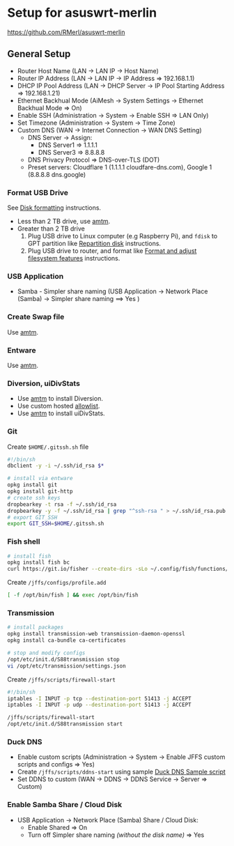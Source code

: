 # Setup for asuswrt-merlin
https://github.com/RMerl/asuswrt-merlin

## General Setup
* Router Host Name (LAN -> LAN IP -> Host Name)
* Router IP Address (LAN -> LAN IP -> IP Address => 192.168.1.1)
* DHCP IP Pool Address (LAN -> DHCP Server -> IP Pool Starting Address => 192.168.1.21)
* Ethernet Backhual Mode (AiMesh -> System Settings -> Ethernet Backhual Mode => On)
* Enable SSH (Administration -> System -> Enable SSH => LAN Only)
* Set Timezone (Administration -> System -> Time Zone)
* Custom DNS (WAN -> Internet Connection -> WAN DNS Setting)
  * DNS Server -> Assign:
    * DNS Server1 => 1.1.1.1
    * DNS Server3 => 8.8.8.8
  * DNS Privacy Protocol => DNS-over-TLS (DOT)
  * Preset servers: Cloudflare 1 (1.1.1.1 cloudfare-dns.com), Google 1 (8.8.8.8 dns.google)

### Format USB Drive

See [Disk formatting](https://github.com/RMerl/asuswrt-merlin.ng/wiki/Disk-formatting) instructions.

* Less than 2 TB drive, use [amtm](https://diversion.ch/amtm.html).
* Greater than 2 TB drive
  1. Plug USB drive to Linux computer (e.g Raspberry Pi), and `fdisk` to GPT partition like [Repartition disk](https://github.com/RMerl/asuswrt-merlin.ng/wiki/Disk-formatting#7-repartition-disk) instructions.
  2. Plug USB drive to router, and format like [Format and adjust filesystem features](https://github.com/RMerl/asuswrt-merlin.ng/wiki/Disk-formatting#8-format-and-adjust-filesystem-features) instructions.

### USB Application

* Samba - Simpler share naming (USB Application -> Network Place (Samba) -> Simpler share naming ==> Yes )

### Create Swap file

Use [amtm](https://diversion.ch/amtm.html).

### Entware

Use [amtm](https://diversion.ch/amtm.html).

### Diversion, uiDivStats

* Use [amtm](https://diversion.ch/amtm.html) to install Diversion.
* Use custom hosted [allowlist](https://raw.githubusercontent.com/johnkchiu/allowlist/master/domains/_full-list.txt).
* Use [amtm](https://diversion.ch/amtm.html) to install uiDivStats.

### Git
Create `$HOME/.gitssh.sh` file
```bash
#!/bin/sh
dbclient -y -i ~/.ssh/id_rsa $*
```

```bash
# install via entware
opkg install git
opkg install git-http
# create ssh keys
dropbearkey -t rsa -f ~/.ssh/id_rsa
dropbearkey -y -f ~/.ssh/id_rsa | grep "^ssh-rsa " > ~/.ssh/id_rsa.pub
# export GIT_SSH
export GIT_SSH=$HOME/.gitssh.sh
```

### Fish shell
```bash
# install fish
opkg install fish bc
curl https://git.io/fisher --create-dirs -sLo ~/.config/fish/functions/fisher.fish
```

Create `/jffs/configs/profile.add`
```bash
[ -f /opt/bin/fish ] && exec /opt/bin/fish
```

### Transmission
```bash
# install packages
opkg install transmission-web transmission-daemon-openssl
opkg install ca-bundle ca-certificates

# stop and modify configs
/opt/etc/init.d/S88transmission stop
vi /opt/etc/transmission/settings.json
```

Create `/jffs/scripts/firewall-start`
```bash
#!/bin/sh
iptables -I INPUT -p tcp --destination-port 51413 -j ACCEPT
iptables -I INPUT -p udp --destination-port 51413 -j ACCEPT
```

```bash
/jffs/scripts/firewall-start
/opt/etc/init.d/S88transmission start
```

### Duck DNS
* Enable custom scripts (Administration -> System -> Enable JFFS custom scripts and configs	=> Yes)
* Create `/jffs/scripts/ddns-start` using sample [Duck DNS Sample script](https://github.com/RMerl/asuswrt-merlin.ng/wiki/DDNS-Sample-Scripts#duck-dns)
* Set DDNS to custom (WAN -> DDNS -> DDNS Service -> Server => Custom)

### Enable Samba Share / Cloud Disk
* USB Application -> Network Place (Samba) Share / Cloud Disk:
  * Enable Shared => On
  * Turn off Simpler share naming *(without the disk name)* => Yes
	

